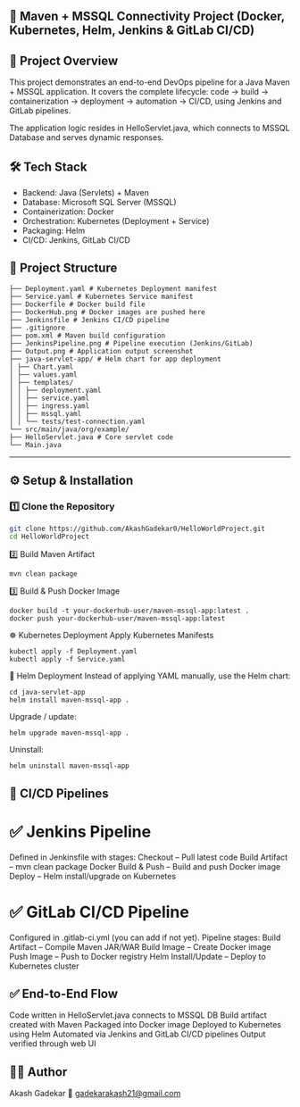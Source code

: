 ## 🚀 Maven + MSSQL Connectivity Project (Docker, Kubernetes, Helm, Jenkins & GitLab CI/CD)

## 📌 Project Overview

This project demonstrates an end-to-end DevOps pipeline for a Java Maven + MSSQL application.
It covers the complete lifecycle: code → build → containerization → deployment → automation → CI/CD, using Jenkins and GitLab pipelines.

The application logic resides in HelloServlet.java, which connects to MSSQL Database and serves dynamic responses.

## 🛠️ Tech Stack

- Backend: Java (Servlets) + Maven  
- Database: Microsoft SQL Server (MSSQL)  
- Containerization: Docker  
- Orchestration: Kubernetes (Deployment + Service)  
- Packaging: Helm  
- CI/CD: Jenkins, GitLab CI/CD  

## 📂 Project Structure
```
├── Deployment.yaml # Kubernetes Deployment manifest
├── Service.yaml # Kubernetes Service manifest
├── Dockerfile # Docker build file
├── DockerHub.png # Docker images are pushed here
├── Jenkinsfile # Jenkins CI/CD pipeline
├── .gitignore
├── pom.xml # Maven build configuration
├── JenkinsPipeline.png # Pipeline execution (Jenkins/GitLab)
├── Output.png # Application output screenshot
├── java-servlet-app/ # Helm chart for app deployment
│ ├── Chart.yaml
│ ├── values.yaml
│ ├── templates/
│ │ ├── deployment.yaml
│ │ ├── service.yaml
│ │ ├── ingress.yaml
│ │ ├── mssql.yaml
│ │ └── tests/test-connection.yaml
└── src/main/java/org/example/
├── HelloServlet.java # Core servlet code
└── Main.java
```
---

## ⚙️ Setup & Installation

### 1️⃣ Clone the Repository
```bash
git clone https://github.com/AkashGadekar0/HelloWorldProject.git
cd HelloWorldProject
```
2️⃣ Build Maven Artifact
```
mvn clean package
```
3️⃣ Build & Push Docker Image
```
docker build -t your-dockerhub-user/maven-mssql-app:latest .
docker push your-dockerhub-user/maven-mssql-app:latest
```
☸️ Kubernetes Deployment
Apply Kubernetes Manifests
```
kubectl apply -f Deployment.yaml
kubectl apply -f Service.yaml
```
🎯 Helm Deployment
Instead of applying YAML manually, use the Helm chart:
```
cd java-servlet-app
helm install maven-mssql-app .
```
Upgrade / update:
```
helm upgrade maven-mssql-app .
```
Uninstall:
```
helm uninstall maven-mssql-app
```

## 🔄 CI/CD Pipelines

# ✅ Jenkins Pipeline
Defined in Jenkinsfile with stages:
Checkout – Pull latest code
Build Artifact – mvn clean package
Docker Build & Push – Build and push Docker image
Deploy – Helm install/upgrade on Kubernetes

# ✅ GitLab CI/CD Pipeline
Configured in .gitlab-ci.yml (you can add if not yet).
Pipeline stages:
Build Artifact – Compile Maven JAR/WAR
Build Image – Create Docker image
Push Image – Push to Docker registry
Helm Install/Update – Deploy to Kubernetes cluster

## ✅ End-to-End Flow
Code written in HelloServlet.java connects to MSSQL DB
Build artifact created with Maven
Packaged into Docker image
Deployed to Kubernetes using Helm
Automated via Jenkins and GitLab CI/CD pipelines
Output verified through web UI

## 👨‍💻 Author
Akash Gadekar
📧 gadekarakash21@gmail.com
